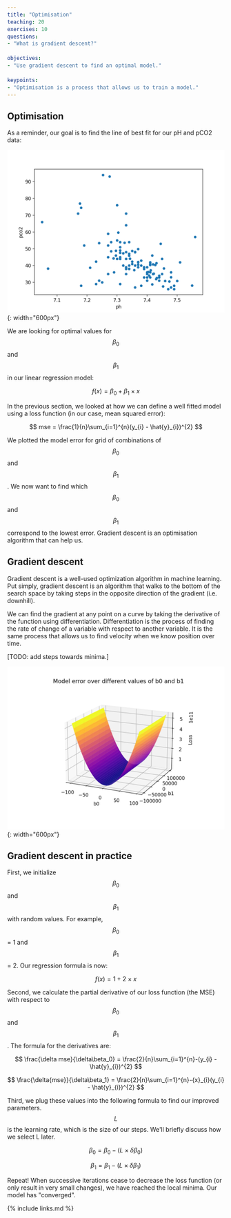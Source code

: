 ```yaml
---
title: "Optimisation"
teaching: 20
exercises: 10
questions:
- "What is gradient descent?"

objectives:
- "Use gradient descent to find an optimal model."

keypoints:
- "Optimisation is a process that allows us to train a model."
---
```


## Optimisation

As a reminder, our goal is to find the line of best fit for our pH and pCO2 data:

![pH vs pco2](../fig/section2-fig1.png){: width="600px"}

We are looking for optimal values for $$\beta_0$$ and $$\beta_1$$ in our linear regression model:

$$
f(x) = \beta_0 + \beta_1 \times x
$$

In the previous section, we looked at how we can define a well fitted model using a loss function (in our case, mean squared error):

$$
mse = \frac{1}{n}\sum_{i=1}^{n}(y_{i} - \hat{y}_{i})^{2}
$$

We plotted the model error for grid of combinations of $$\beta_0$$ and $$\beta_1$$. We now want to find which $$\beta_0$$ and $$\beta_1$$ correspond to the lowest error. Gradient descent is an optimisation algorithm that can help us.

## Gradient descent

Gradient descent is a well-used optimization algorithm in machine learning. Put simply, gradient descent is an algorithm that walks to the bottom of the search space by taking steps in the opposite direction of the gradient (i.e. downhill).

We can find the gradient at any point on a curve by taking the derivative of the function using differentiation. Differentiation is the process of finding the rate of change of a variable with respect to another variable. It is the same process that allows us to find velocity when we know position over time.

[TODO: add steps towards minima.]

![Loss function](../fig/section2-fig4.png){: width="600px"}

## Gradient descent in practice

First, we initialize $$\beta_0$$ and $$\beta_1$$ with random values. For example, $$\beta_0$$ = 1 and $$\beta_1$$ = 2. Our regression formula is now:

$$
f(x) = 1 + 2 \times x
$$

Second, we calculate the partial derivative of our loss function (the MSE) with respect to $$\beta_0$$ and $$\beta_1$$. The formula for the derivatives are:

$$
\frac{\delta mse}{\delta\beta_0} = \frac{2}{n}\sum_{i=1}^{n}-(y_{i} - \hat{y}_{i})^{2}
$$

$$
\frac{\delta{mse}}{\delta\beta_1} = \frac{2}{n}\sum_{i=1}^{n}-{x}_{i}(y_{i} - \hat{y}_{i})^{2}
$$

Third, we plug these values into the following formula to find our improved parameters. $$L$$ is the learning rate, which is the size of our steps. We'll briefly discuss how we select L later.

$$
\beta_0 = \beta_0 - (L \times \delta\beta_0)
$$

$$
\beta_1 = \beta_1 - (L \times \delta\beta_1)
$$

Repeat! When successive iterations cease to decrease the loss function (or only result in very small changes), we have reached the local minima. Our model has "converged".

{% include links.md %}